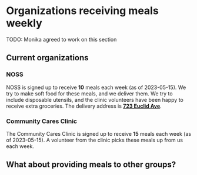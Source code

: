 # Organizations receiving meals weekly

TODO: Monika agreed to work on this section

## Current organizations

### NOSS

NOSS is signed up to receive **10** meals each week (as of 2023-05-15).  We try to make soft food for these meals, and we deliver them.  We try to include disposable utensils, and the clinic volunteers have been happy to receive extra groceries.  The delivery address is **[723 Euclid Ave](https://www.waze.com/live-map/directions/oh/toledo?to=place.ws.na.2335044.723)**.

### Community Cares Clinic

The Community Cares Clinic is signed up to receive **15** meals each week (as of 2023-05-15).  A volunteer from the clinic picks these meals up from us each week.

## What about providing meals to other groups?
